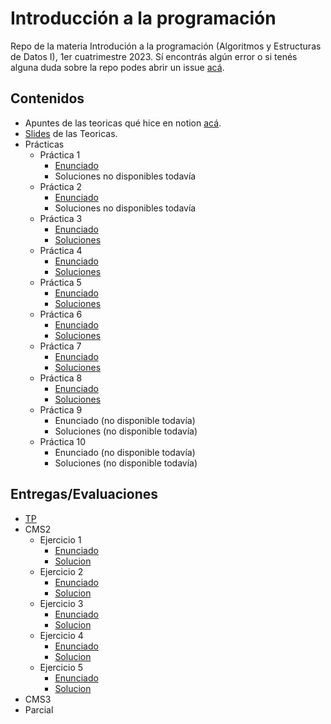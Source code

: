 # Introducción a la programación
Repo de la materia Introdución a la programación (Algoritmos y Estructuras de Datos I), 1er cuatrimestre 2023.
Sí encontrás algún error o si tenés alguna duda sobre la repo podes abrir un issue [acá](https://github.com/Luloide/IP/issues).
## Contenidos
- Apuntes de las teoricas qué hice en notion [acá](https://yielding-eyeliner-2a6.notion.site/9bd81790733c47bdb6162a3989ffc236?v=7504303d05bb4b86910f032f33b540c4).
- [Slides](Teoricas/Slides) de las Teoricas.
- Prácticas
  - Práctica 1
    - [Enunciado](https://github.com/Luloide/IP/blob/11b580362e9da9a4d3a430d69697bed7e8a1ca92/Practicas/Enunciados/Practica%201%20-%20Logica.pdf)
    - Soluciones no disponibles todavía
  - Práctica 2
    - [Enunciado](https://github.com/Luloide/IP/blob/11b580362e9da9a4d3a430d69697bed7e8a1ca92/Practicas/Enunciados/practica%202%20-especificacion.pdf)
    - Soluciones no disponibles todavía
  - Práctica 3
    - [Enunciado](https://github.com/Luloide/IP/blob/11b580362e9da9a4d3a430d69697bed7e8a1ca92/Practicas/Enunciados/Practica%203%20-%20Introducci%C3%B3n%20a%20Haskell.pdf)
    - [Soluciones](Practicas/Soluciones/Practica3.hs)
  - Práctica 4
    - [Enunciado](https://github.com/Luloide/IP/blob/11b580362e9da9a4d3a430d69697bed7e8a1ca92/Practicas/Enunciados/Practica%204%20-%20Recursi%C3%B3n%20sobre%20enteros.pdf)
    - [Soluciones](Practicas/Soluciones/Practica4.hs)
  - Práctica 5
    - [Enunciado](https://github.com/Luloide/IP/blob/11b580362e9da9a4d3a430d69697bed7e8a1ca92/Practicas/Enunciados/Pr%C3%A1ctica%205%20-%20Recursi%C3%B3n%20sobre%20listas.pdf)
    - [Soluciones](Practicas/Soluciones/practica5.hs)
  - Práctica 6
    - [Enunciado](https://github.com/Luloide/IP/blob/main/Practicas/Enunciados/Practica%206%20-%20Testing%20de%20caja%20negra.pdf)
    - [Soluciones](Practicas/Soluciones/Practica6.hs)
  - Práctica 7
    - [Enunciado](https://github.com/Luloide/IP/blob/main/Practicas/Enunciados/practica%207%20-%20Intro%20a%20Python.pdf)
    - [Soluciones](Practicas/Soluciones/practica7.py)
  - Práctica 8
    - [Enunciado](https://github.com/Luloide/IP/blob/main/Practicas/Enunciados/Practica%208%20-%20Funciones%20sobre%20listas.pdf)
    - [Soluciones](Practicas/Soluciones/practica8.py)
  - Práctica 9
    - Enunciado (no disponible todavía) 
    - Soluciones (no disponible todavía)
  - Práctica 10
     - Enunciado (no disponible todavía) 
     - Soluciones (no disponible todavía)
## Entregas/Evaluaciones
- [TP](/TP)
- CMS2 
  - Ejercicio 1
    - [Enunciado](https://github.com/Luloide/IP/blob/private/CMS/Ejercicio%201/Ej1-PiedraPapelTijera%20(es).pdf)
    - [Solucion](https://github.com/Luloide/IP/blob/private/CMS/Ejercicio%201/quienGana.py)
  - Ejercicio 2
    - [Enunciado](https://github.com/Luloide/IP/blob/private/CMS/Ejercicio%202/fibonacciNoRecusrivo.py)
    - [Solucion](https://github.com/Luloide/IP/blob/private/CMS/Ejercicio%202/fibonacciNoRecusrivo.py)
  - Ejercicio 3
    - [Enunciado](https://github.com/Luloide/IP/blob/private/CMS/Ejercicio%203/Ej3-MesetaMasLarga%20(es).pdf)
    - [Solucion](https://github.com/Luloide/IP/blob/private/CMS/Ejercicio%203/mesetaMasLarga.py)
  - Ejercicio 4
    - [Enunciado](https://github.com/Luloide/IP/blob/private/CMS/Ejercicio%204/Ej4-FilasParecidas%20(es).pdf)
    - [Solucion](https://github.com/Luloide/IP/blob/private/CMS/Ejercicio%204/filasParecidas.py)
  - Ejercicio 5   
    - [Enunciado](https://github.com/Luloide/IP/blob/private/CMS/Ejercicio%205/Ej5-SePuedeLlegar%20(es).pdf)
    - [Solucion](https://github.com/Luloide/IP/blob/private/CMS/Ejercicio%205/sePuedeLlegar.py)
- CMS3
- Parcial
 
